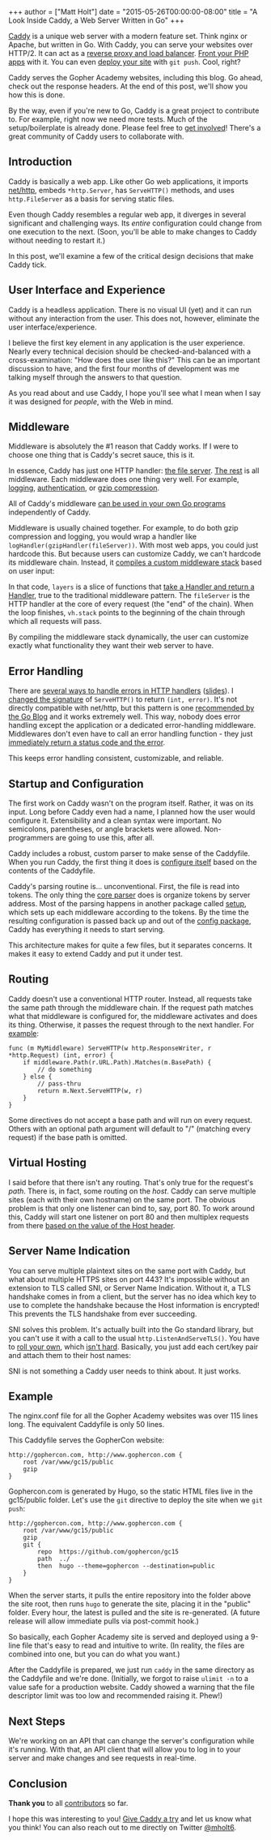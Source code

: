 +++
author = ["Matt Holt"]
date = "2015-05-26T00:00:00-08:00"
title = "A Look Inside Caddy, a Web Server Written in Go"
+++

[Caddy](https://caddyserver.com) is a unique web server with a modern feature set. Think nginx or Apache, but written in Go. With Caddy, you can serve your websites over HTTP/2. It can act as a [reverse proxy and load balancer](https://caddyserver.com/docs/proxy). [Front your PHP apps](https://caddyserver.com/docs/fastcgi) with it. You can even [deploy your site](https://caddyserver.com/docs/git) with `git push`. Cool, right?

Caddy serves the Gopher Academy websites, including this blog. Go ahead, check out the response headers. At the end of this post, we'll show you how this is done.

By the way, even if you're new to Go, Caddy is a great project to contribute to. For example, right now we need more tests. Much of the setup/boilerplate is already done. Please feel free to [get involved](https://github.com/mholt/caddy/blob/master/CONTRIBUTING.md)! There's a great community of Caddy users to collaborate with.

## Introduction

Caddy is basically a web app. Like other Go web applications, it imports [net/http](https://golang.org/pkg/net/http), embeds `*http.Server`, has `ServeHTTP()` methods, and uses `http.FileServer` as a basis for serving static files.

Even though Caddy resembles a regular web app, it diverges in several significant and challenging ways. Its _entire_ configuration could change from one execution to the next. (Soon, you'll be able to make changes to Caddy without needing to restart it.)

In this post, we'll examine a few of the critical design decisions that make Caddy tick.


## User Interface and Experience

Caddy is a headless application. There is no visual UI (yet) and it can run without any interaction from the user. This does not, however, eliminate the user interface/experience.

I believe the first key element in any application is the user experience. Nearly every technical decision should be checked-and-balanced with a cross-examination: "How does the user like this?" This can be an important discussion to have, and the first four months of development was me talking myself through the answers to that question.

As you read about and use Caddy, I hope you'll see what I mean when I say it was designed for _people_, with the Web in mind.


## Middleware

Middleware is absolutely the #1 reason that Caddy works. If I were to choose one thing that is Caddy's secret sauce, this is it.

In essence, Caddy has just one HTTP handler: [the file server](https://github.com/mholt/caddy/blob/master/server/fileserver.go). [The rest](https://github.com/mholt/caddy/tree/master/middleware) is all middleware. Each middleware does one thing very well. For example, [logging](https://github.com/mholt/caddy/blob/e42c6bf0bb00d2e5e966ec7d9923eb21627a6b74/middleware/log/log.go), [authentication](https://github.com/mholt/caddy/blob/e42c6bf0bb00d2e5e966ec7d9923eb21627a6b74/middleware/basicauth/basicauth.go), or [gzip compression](https://github.com/mholt/caddy/blob/e42c6bf0bb00d2e5e966ec7d9923eb21627a6b74/middleware/gzip/gzip.go).

All of Caddy's middleware [can be used in your own Go programs](https://github.com/mholt/caddy/wiki/Using-Caddy-Middleware-in-Your-Own-Programs) independently of Caddy.

Middleware is usually chained together. For example, to do both gzip compression and logging, you would wrap a handler like `logHandler(gzipHandler(fileServer))`. With most web apps, you could just hardcode this. But because users can customize Caddy, we can't hardcode its middleware chain. Instead, it [compiles a custom middleware stack](https://github.com/mholt/caddy/blob/e42c6bf0bb00d2e5e966ec7d9923eb21627a6b74/server/virtualhost.go#L34-L41) based on user input:

<script type="text/javascript" src="https://sourcegraph.com/R$3104360@535f95668282b829ed8f8b2c56e9576e1136e3cf===535f95668282b829ed8f8b2c56e9576e1136e3cf/.tree/server/virtualhost.go/.sourcebox.js?StartLine=34&EndLine=41"></script>

In that code, `layers` is a slice of functions that [take a Handler and return a Handler](https://github.com/mholt/caddy/blob/e42c6bf0bb00d2e5e966ec7d9923eb21627a6b74/middleware/middleware.go#L10-L13), true to the traditional middleware pattern. The `fileServer` is the HTTP handler at the core of every request (the "end" of the chain). When the loop finishes, `vh.stack` points to the beginning of the chain through which all requests will pass.

By compiling the middleware stack dynamically, the user can customize exactly what functionality they want their web server to have.


## Error Handling

There are [several ways to handle errors in HTTP handlers](http://mwholt.blogspot.com/2015/05/handling-errors-in-http-handlers-in-go.html) ([slides](https://docs.google.com/presentation/d/1QiyqQRDalifqKYSN9FwNkTHRv_5dxqY-5BjLf_xPZnA)). I [changed the signature](https://github.com/mholt/caddy/blob/e42c6bf0bb00d2e5e966ec7d9923eb21627a6b74/middleware/middleware.go#L15-L41) of  `ServeHTTP()` to return `(int, error)`. It's not directly compatible with net/http, but this pattern is one [recommended by the Go Blog](http://blog.golang.org/error-handling-and-go) and it works extremely well. This way, nobody does error handling except the application or a dedicated error-handling middleware. Middlewares don't even have to call an error handling function - they just [immediately return a status code and the error](https://github.com/mholt/caddy/blob/e42c6bf0bb00d2e5e966ec7d9923eb21627a6b74/middleware/fastcgi/fastcgi.go#L70).

This keeps error handling consistent, customizable, and reliable.


## Startup and Configuration

The first work on Caddy wasn't on the program itself. Rather, it was on its input. Long before Caddy even had a name, I planned how the user would configure it. Extensibility and a clean syntax were important. No semicolons, parentheses, or angle brackets were allowed. Non-programmers are going to use this, after all.

Caddy includes a robust, custom parser to make sense of the Caddyfile. When you run Caddy, the first thing it does is [configure itself](https://github.com/mholt/caddy/blob/e42c6bf0bb00d2e5e966ec7d9923eb21627a6b74/config/config.go#L26) based on the contents of the Caddyfile.

Caddy's parsing routine is... unconventional. First, the file is read into tokens. The only thing the [core parser](https://github.com/mholt/caddy/tree/master/config/parse) does is organize tokens by server address. Most of the parsing happens in another package called [setup](https://github.com/mholt/caddy/tree/master/config/setup), which sets up each middleware according to the tokens. By the time the resulting configuration is passed back up and out of the [config package](https://github.com/mholt/caddy/tree/master/config), Caddy has everything it needs to start serving.

This architecture makes for quite a few files, but it separates concerns. It makes it easy to extend Caddy and put it under test.


## Routing

Caddy doesn't use a conventional HTTP router. Instead, all requests take the same path through the middleware chain. If the request path matches what that middleware is configured for, the middleware activates and does its thing. Otherwise, it passes the request through to the next handler. For [example](https://github.com/mholt/caddy/blob/e42c6bf0bb00d2e5e966ec7d9923eb21627a6b74/middleware/headers/headers.go#L24):

    func (m MyMiddleware) ServeHTTP(w http.ResponseWriter, r *http.Request) (int, error) {
        if middleware.Path(r.URL.Path).Matches(m.BasePath) {
            // do something
        } else {
            // pass-thru
            return m.Next.ServeHTTP(w, r)
        }
    }

Some directives do not accept a base path and will run on every request. Others with an optional path argument will default to "/" (matching every request) if the base path is omitted.


## Virtual Hosting

I said before that there isn't any routing. That's only true for the request's _path_. There is, in fact, some routing on the _host_. Caddy can serve multiple sites (each with their own hostname) on the same port. The obvious problem is that only one listener can bind to, say, port 80. To work around this, Caddy will start one listener on port 80 and then multiplex requests from there [based on the value of the Host header](https://github.com/mholt/caddy/blob/e42c6bf0bb00d2e5e966ec7d9923eb21627a6b74/server/server.go#L165-L190).
    
<script type="text/javascript" src="https://sourcegraph.com/R$3104360@master===535f95668282b829ed8f8b2c56e9576e1136e3cf/.tree/server/server.go/.sourcebox.js?StartLine=177&EndLine=190"></script>


## Server Name Indication

You can serve multiple plaintext sites on the same port with Caddy, but what about multiple HTTPS sites on port 443? It's impossible without an extension to TLS called SNI, or Server Name Indication. Without it, a TLS handshake comes in from a client, but the server has no idea which key to use to complete the handshake because the Host information is encrypted! This prevents the TLS handshake from ever succeeding.

SNI solves this problem. It's actually built into the Go standard library, but you can't use it with a call to the usual `http.ListenAndServeTLS()`. You have to [roll your own](https://github.com/mholt/caddy/blob/e42c6bf0bb00d2e5e966ec7d9923eb21627a6b74/server/server.go#L123-L133), which [isn't hard](https://groups.google.com/d/msg/golang-nuts/rUm2iYTdrU4/PaEBya4dzvoJ). Basically, you just add each cert/key pair and attach them to their host names:

<script type="text/javascript" src="https://sourcegraph.com/R$3104360@535f95668282b829ed8f8b2c56e9576e1136e3cf===535f95668282b829ed8f8b2c56e9576e1136e3cf/.tree/server/server.go/.sourcebox.js?StartLine=123&EndLine=133"></script>

SNI is not something a Caddy user needs to think about. It just works.


## Example

The nginx.conf file for all the Gopher Academy websites was over 115 lines long. The equivalent Caddyfile is only 50 lines.

This Caddyfile serves the GopherCon website:

    http://gophercon.com, http://www.gophercon.com {
        root /var/www/gc15/public
        gzip
    }

Gophercon.com is generated by Hugo, so the static HTML files live in the gc15/public folder. Let's use the `git` directive to deploy the site when we `git push`:

    http://gophercon.com, http://www.gophercon.com {
        root /var/www/gc15/public
        gzip
        git {
            repo  https://github.com/gophercon/gc15
            path  ../
            then  hugo --theme=gophercon --destination=public
        }
    }

When the server starts, it pulls the entire repository into the folder above the site root, then runs `hugo` to generate the site, placing it in the "public" folder. Every hour, the latest is pulled and the site is re-generated. (A future release will allow immediate pulls via post-commit hook.)

So basically, each Gopher Academy site is served and deployed using a 9-line file that's easy to read and intuitive to write. (In reality, the files are combined into one, but you can do what you want.)

After the Caddyfile is prepared, we just run `caddy` in the same directory as the Caddyfile and we're done. (Initially, we forgot to raise `ulimit -n` to a value safe for a production website. Caddy showed a warning that the file descriptor limit was too low and recommended raising it. Phew!)


## Next Steps

We're working on an API that can change the server's configuration while it's running. With that, an API client that will allow you to log in to your server and make changes and see requests in real-time.


## Conclusion

**Thank you** to all [contributors](https://github.com/mholt/caddy/graphs/contributors) so far.

I hope this was interesting to you! [Give Caddy a try](https://caddyserver.com/download) and let us know what you think! You can also reach out to me directly on Twitter [@mholt6](https://twitter.com/mholt6).
